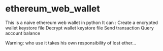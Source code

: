 # ethereum_web_wallet
This is a naive ethereum web wallet in python 
It can :
  Create a encrypted wallet keystore file
  Decrypt wallet keystore file
  Send transaction
  Query account balance
  
  
Warning: who use it takes his own responsibility of lost ether...
  
